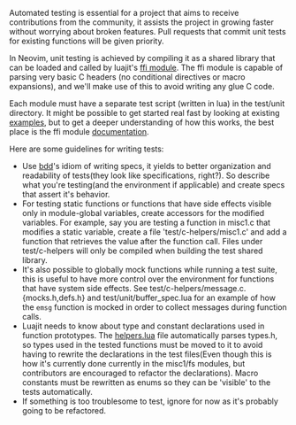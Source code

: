 Automated testing is essential for a project that aims to receive contributions from the community, it assists the project in growing faster without worrying about broken features. Pull requests that commit unit tests for existing functions will be given priority.

In Neovim, unit testing is achieved by compiling it as a shared library that can be loaded and called by luajit's [ffi module](http://luajit.org/ext_ffi.html). The ffi module is capable of parsing very basic C headers (no conditional directives or macro expansions), and we'll make use of this to avoid writing any glue C code. 

Each module must have a separate test script (written in lua) in the test/unit directory. It might be possible to get started real fast by looking at existing [examples](https://github.com/neovim/neovim/tree/master/test/unit), but to get a deeper understanding of how this works, the best place is the ffi module [documentation](http://luajit.org/ext_ffi.html).

Here are some guidelines for writing tests:

- Use [bdd](http://en.wikipedia.org/wiki/Behavior-driven_development)'s idiom of writing specs, it yields to better organization and readability of tests(they look like specifications, right?). So describe what you're testing(and the environment if applicable) and create specs that assert it's behavior.
- For testing static functions or functions that have side effects visible only in module-global variables, create accessors for the modified variables. For example, say you are testing a function in misc1.c that modifies a static variable, create a file 'test/c-helpers/misc1.c' and add a function that retrieves the value after the function call. Files under test/c-helpers will only be compiled when building the test shared library.
- It's also possible to globally mock functions while running a test suite, this is useful to have more control over the environment for functions that have system side effects. See test/c-helpers/message.c.{mocks.h,defs.h} and test/unit/buffer_spec.lua for an example of how the `emsg` function is mocked in order to collect messages during function calls.
- Luajit needs to know about type and constant declarations used in function prototypes. The [helpers.lua](https://github.com/neovim/neovim/blob/master/test/unit/helpers.lua) file automatically parses types.h, so types used in the tested functions must be moved to it to avoid having to rewrite the declarations in the test files(Even though this is how it's currently done currently in the misc1/fs modules, but contributors are encouraged to refactor the declarations). Macro constants must be rewritten as enums so they can be 'visible' to the tests automatically.
- If something is too troublesome to test, ignore for now as it's probably going to be refactored.

